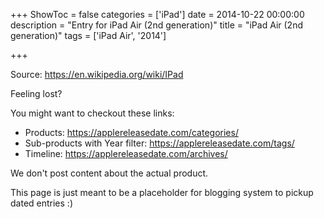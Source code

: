 +++
ShowToc = false
categories = ['iPad']
date = 2014-10-22 00:00:00
description = "Entry for iPad Air (2nd generation)"
title = "iPad Air (2nd generation)"
tags = ['iPad Air', '2014']

+++

Source: https://en.wikipedia.org/wiki/IPad

Feeling lost?

You might want to checkout these links:
- Products: https://applereleasedate.com/categories/
- Sub-products with Year filter: https://applereleasedate.com/tags/
- Timeline: https://applereleasedate.com/archives/

We don't post content about the actual product. 



This page is just meant to be a placeholder for blogging system to pickup dated entries :)


